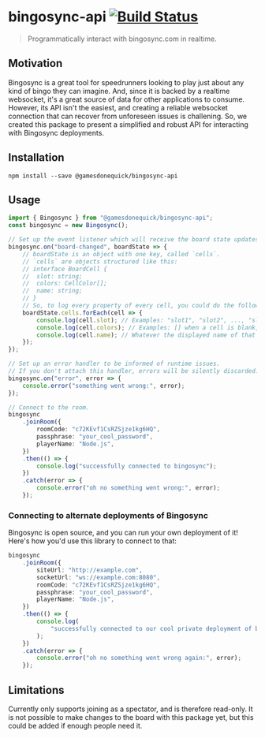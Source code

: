 # bingosync-api [![Build Status](https://dev.azure.com/gamesdonequick/bingosync-api/_apis/build/status/GamesDoneQuick.bingosync-api?branchName=master)](https://dev.azure.com/gamesdonequick/bingosync-api/_build/latest?definitionId=8&branchName=master)

> Programmatically interact with bingosync.com in realtime.

## Motivation

Bingosync is a great tool for speedrunners looking to play just about any kind of bingo they can imagine. And, since it is backed by a realtime websocket, it's a great source of data for other applications to consume. However, its API isn't the easiest, and creating a reliable websocket connection that can recover from unforeseen issues is challening. So, we created this package to present a simplified and robust API for interacting with Bingosync deployments.

## Installation

```
npm install --save @gamesdonequick/bingosync-api
```

## Usage

```ts
import { Bingosync } from "@gamesdonequick/bingosync-api";
const bingosync = new Bingosync();

// Set up the event listener which will receive the board state updates.
bingosync.on("board-changed", boardState => {
	// boardState is an object with one key, called `cells`.
	// `cells` are objects structured like this:
	// interface BoardCell {
	// 	slot: string;
	// 	colors: CellColor[];
	// 	name: string;
	// }
	// So, to log every property of every cell, you could do the following:
	boardState.cells.forEach(cell => {
		console.log(cell.slot); // Examples: "slot1", "slot2", ..., "slot25", etc.
		console.log(cell.colors); // Examples: [] when a cell is blank, ["blue"], ["blue", "green"], etc.
		console.log(cell.name); // Whatever the displayed name of that cell is.
	});
});

// Set up an error handler to be informed of runtime issues.
// If you don't attach this handler, errors will be silently discarded.
bingosync.on("error", error => {
	console.error("something went wrong:", error);
});

// Connect to the room.
bingosync
	.joinRoom({
		roomCode: "c72KEvf1CsRZSjze1kg6HQ",
		passphrase: "your_cool_password",
		playerName: "Node.js",
	})
	.then(() => {
		console.log("successfully connected to bingosync");
	})
	.catch(error => {
		console.error("oh no something went wrong:", error);
	});
```

### Connecting to alternate deployments of Bingosync

Bingosync is open source, and you can run your own deployment of it! Here's how you'd use this library to connect to that:

```ts
bingosync
	.joinRoom({
		siteUrl: "http://example.com",
		socketUrl: "ws://example.com:8080",
		roomCode: "c72KEvf1CsRZSjze1kg6HQ",
		passphrase: "your_cool_password",
		playerName: "Node.js",
	})
	.then(() => {
		console.log(
			"successfully connected to our cool private deployment of bingosync on",
		);
	})
	.catch(error => {
		console.error("oh no something went wrong again:", error);
	});
```

## Limitations

Currently only supports joining as a spectator, and is therefore read-only. It is not possible to make changes to the board with this package yet, but this could be added if enough people need it.
